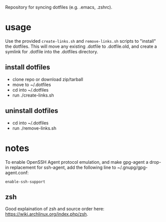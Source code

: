 Repository for syncing dotfiles (e.g. .emacs, .zshrc).

# usage

Use the provided `create-links.sh` and `remove-links.sh` scripts to "install" the
dotfiles. This will move any existing .dotfile to .dotfile.old, and create a symlink
for .dotfile into the .dotfiles directory.

## install dotfiles
  * clone repo or download zip/tarball
  * move to ~/.dotfiles
  * cd into ~/.dotfiles
  * run ./create-links.sh

## uninstall dotfiles
  * cd into ~/.dotfiles
  * run ./remove-links.sh

# notes
To enable OpenSSH Agent protocol emulation, and make gpg-agent a drop-in replacement
for ssh-agent, add the following line to ~/.gnupg/gpg-agent.conf:

```enable-ssh-support```

## zsh
Good explaination of zsh and source order here: https://wiki.archlinux.org/index.php/zsh.
